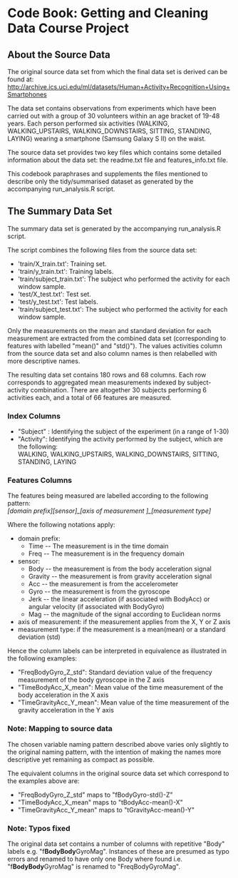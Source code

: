 # Code Book: Getting and Cleaning Data Course Project
## About the Source Data
The original source data set from which the final data set is derived can be found at:
http://archive.ics.uci.edu/ml/datasets/Human+Activity+Recognition+Using+Smartphones

The data set contains observations from experiments which have been carried out with a group of 30 volunteers within an age bracket of 19-48 years. Each person performed six activities (WALKING, WALKING_UPSTAIRS, WALKING_DOWNSTAIRS, SITTING, STANDING, LAYING) wearing a smartphone (Samsung Galaxy S II) on the waist. 

The source data set provides two key files which contains some detailed information about the data set: the readme.txt file and features_info.txt file. 

This codebook paraphrases and supplements the files mentioned to describe only the tidy/summarised dataset as generated by the accompanying run_analysis.R script.

## The Summary Data Set
The summary data set is generated by the accompanying run_analysis.R script. 

The script combines the following files from the source data set:
- 'train/X_train.txt': Training set.
- 'train/y_train.txt': Training labels.
- 'train/subject_train.txt':  The subject who performed the activity for each window sample.
- 'test/X_test.txt': Test set.
- 'test/y_test.txt': Test labels.
- 'train/subject_test.txt':  The subject who performed the activity for each window sample.

Only the measurements on the mean and standard deviation for each measurement are extracted from the combined data set (corresponding to features with labelled "mean()" and "std()"). The values activities column from the source data set and also column names is then relabelled with more descriptive names.

The resulting data set contains 180 rows and 68 columns. Each row corresponds to aggregated mean measurements indexed by subject-activity combination. There are altogether 30 subjects performing 6 activities each, and a total of 66 features are measured.

### Index Columns
- "Subject" : Identifying the subject of the experiment (in a range of 1-30)
- "Activity": Identifying the activity performed by the subject, which are the following:  
WALKING, WALKING_UPSTAIRS, WALKING_DOWNSTAIRS, SITTING, STANDING, LAYING

### Features Columns
The features being measured are labelled according to the following pattern:  
*[domain prefix][sensor]\_[axis of measurement ]\_[measurement type]*

Where the following notations apply:
- domain prefix: 
   - Time -- The measurement is in the time domain
   - Freq -- The measurement is in the frequency domain
- sensor:  
   - Body -- the measurement is from the body acceleration signal
   - Gravity -- the measurement is from gravity acceleration signal
   - Acc --  the measurement is from the accelerometer
   - Gyro --  the measurement is from the gyroscope
   - Jerk --  the linear acceleration (if associated with BodyAcc) or angular velocity (if associated with BodyGyro)
   - Mag --  the magnitude of the signal according to Euclidean norms
- axis of measurement:  if the measurement applies from the X, Y or Z axis 
- measurement type:  if the measurement is a mean(mean) or a standard deviation (std)

Hence the column labels can be interpreted in equivalence as illustrated in the following examples:
- "FreqBodyGyro_Z_std": Standard deviation value of the frequency measurement of the body gyroscope in the Z axis
- "TimeBodyAcc_X_mean": Mean value of the time measurement of the body acceleration in the X axis
- "TimeGravityAcc_Y_mean": Mean value of the time measurement of the gravity acceleration in the Y axis

### Note: Mapping to source data
The chosen variable naming pattern described above varies only slightly to the original naming pattern, with the intention of making the names more descriptive yet remaining as compact as possible. 

The equivalent columns in the original source data set which correspond to the examples above are: 
- "FreqBodyGyro_Z_std" maps to "fBodyGyro-std()-Z"
- "TimeBodyAcc_X_mean" maps to "tBodyAcc-mean()-X"
- "TimeGravityAcc_Y_mean" maps to "tGravityAcc-mean()-Y"

### Note: Typos fixed
The original data set contains a number of columns with repetitive "Body" labels e.g. "f**BodyBody**GyroMag". Instances of these are presumed as typo errors and renamed to have only one Body where found i.e. "f**BodyBody**GyroMag" is renamed to "FreqBodyGyroMag".
